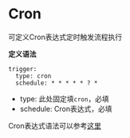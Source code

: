 # Cron

可定义Cron表达式定时触发流程执行

**定义语法**

```
trigger:
  type: cron
  schedule: * * * * * ? *
```
* type: 此处固定填`cron`，必填
* schedule: Cron表达式，必填

Cron表达式语法可以参考[这里](http://www.quartz-scheduler.org/documentation/quartz-2.3.0/tutorials/crontrigger.html)